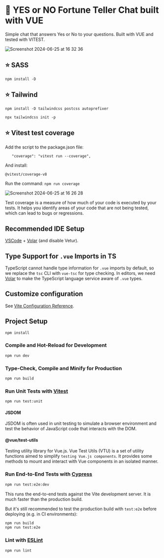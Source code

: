 # 💫 YES or NO Fortune Teller Chat built with VUE

Simple chat that answers Yes or No to your questions. Built with VUE and tested with VITEST.

![Screenshot 2024-06-25 at 16 32 36](https://github.com/vanesascode/fortune-teller-chat-frontend-vue/assets/131259155/f8223856-9321-4e82-a61a-1d9de87d09a5)

## ⭐️ SASS

`npm install -D`

## ⭐️ Tailwind

`npm install -D tailwindcss postcss autoprefixer`

`npx tailwindcss init -p`

## ⭐️ Vitest test coverage

Add the script to the package.json file:

```
   "coverage": "vitest run --coverage",
```

And install:

`@vitest/coverage-v8`

Run the command: `npm run coverage`

![Screenshot 2024-06-25 at 16 26 28](https://github.com/vanesascode/fortune-teller-chat-frontend-vue/assets/131259155/e307827e-b32a-4787-b0c8-69de500eb228)

Test coverage is a measure of how much of your code is executed by your tests. It helps you identify areas of your code that are not being tested, which can lead to bugs or regressions.

## Recommended IDE Setup

[VSCode](https://code.visualstudio.com/) + [Volar](https://marketplace.visualstudio.com/items?itemName=Vue.volar) (and disable Vetur).

## Type Support for `.vue` Imports in TS

TypeScript cannot handle type information for `.vue` imports by default, so we replace the `tsc` CLI with `vue-tsc` for type checking. In editors, we need [Volar](https://marketplace.visualstudio.com/items?itemName=Vue.volar) to make the TypeScript language service aware of `.vue` types.

## Customize configuration

See [Vite Configuration Reference](https://vitejs.dev/config/).

## Project Setup

```sh
npm install
```

### Compile and Hot-Reload for Development

```sh
npm run dev
```

### Type-Check, Compile and Minify for Production

```sh
npm run build
```

### Run Unit Tests with [Vitest](https://vitest.dev/)

```sh
npm run test:unit
```

#### JSDOM

JSDOM is often used in unit testing to simulate a browser environment and test the behavior of JavaScript code that interacts with the DOM.

#### @vue/test-utils

Testing utility library for Vue.js. Vue Test Utils (VTU) is a set of utility functions aimed to simplify `testing Vue.js components`. It provides some methods to mount and interact with Vue components in an isolated manner.

### Run End-to-End Tests with [Cypress](https://www.cypress.io/)

```sh
npm run test:e2e:dev
```

This runs the end-to-end tests against the Vite development server.
It is much faster than the production build.

But it's still recommended to test the production build with `test:e2e` before deploying (e.g. in CI environments):

```sh
npm run build
npm run test:e2e
```

### Lint with [ESLint](https://eslint.org/)

```sh
npm run lint
```
